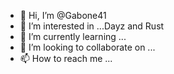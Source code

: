 - 👋 Hi, I’m @Gabone41
- 👀 I’m interested in ...Dayz and Rust
- 🌱 I’m currently learning ...
- 💞️ I’m looking to collaborate on ...
- 📫 How to reach me ...

<!---
Gabone41/Gabone41 is a ✨ special ✨ repository because its `README.md` (this file) appears on your GitHub profile.
You can click the Preview link to take a look at your changes.
--->
